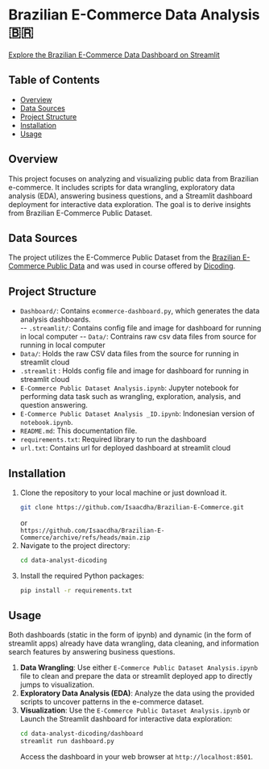 

# Brazilian E-Commerce Data Analysis 🇧🇷

[Explore the Brazilian E-Commerce Data Dashboard on Streamlit](https://brazilian-ecommerce-idha.streamlit.app/)

## Table of Contents
- [Overview](#overview)
- [Data Sources](#data-sources)
- [Project Structure](#project-structure)
- [Installation](#installation)
- [Usage](#usage)

## Overview
This project focuses on analyzing and visualizing public data from Brazilian e-commerce. It includes scripts for data wrangling, exploratory data analysis (EDA), answering business questions, and a Streamlit dashboard deployment for interactive data exploration. The goal is to derive insights from Brazilian E-Commerce Public Dataset.

## Data Sources
The project utilizes the E-Commerce Public Dataset from the [Brazilian E-Commerce Public Data](https://www.kaggle.com/datasets/olistbr/brazilian-ecommerce) and was used in course offered by [Dicoding](https://www.dicoding.com/).

## Project Structure
- `Dashboard/`: Contains `ecommerce-dashboard.py`, which generates the data analysis dashboards.\
   -- `.streamlit/`: Contains config file and image for dashboard for running in local computer
   -- `Data/`: Contrains raw csv data files from source for running in local computer
- `Data/`: Holds the raw CSV data files from the source for running in streamlit cloud
- `.streamlit` : Holds config file and image for dashboard for running in streamlit cloud
- `E-Commerce Public Dataset Analysis.ipynb`: Jupyter notebook for performing data task such as wrangling, exploration, analysis, and question answering.
- `E-Commerce Public Dataset Analysis _ID.ipynb`: Indonesian version of `notebook.ipynb`.
- `README.md`: This documentation file.
- `requirements.txt`: Required library to run the dashboard
- `url.txt`: Contains url for deployed dashboard at streamlit cloud

## Installation
1. Clone the repository to your local machine or just download it.
    ```sh
    git clone https://github.com/Isaacdha/Brazilian-E-Commerce.git
    ```
    or\
    `https://github.com/Isaacdha/Brazilian-E-Commerce/archive/refs/heads/main.zip`
2. Navigate to the project directory:
    ```sh
    cd data-analyst-dicoding
    ```
3. Install the required Python packages:
    ```sh
    pip install -r requirements.txt
    ```

## Usage
Both dashboards (static in the form of ipynb) and dynamic (in the form of streamlit apps) already have data wrangling, data cleaning, and information search features by answering business questions.
1. **Data Wrangling**: Use either `E-Commerce Public Dataset Analysis.ipynb` file to clean and prepare the data or streamlit deployed app to directly jumps to visualization.
2. **Exploratory Data Analysis (EDA)**: Analyze the data using the provided scripts to uncover patterns in the e-commerce dataset.
3. **Visualization**: Use the `E-Commerce Public Dataset Analysis.ipynb` or Launch the Streamlit dashboard for interactive data exploration:
    ```sh
    cd data-analyst-dicoding/dashboard
    streamlit run dashboard.py
    ```
    Access the dashboard in your web browser at `http://localhost:8501`.


